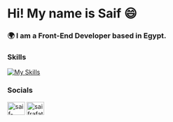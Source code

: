 <h1 align="left">Hi! My name is Saif 😄</h1>
<h3 align="left">🌍 I am a Front-End Developer based in Egypt.</h3>






<h3 align="left">Skills</h3>

[![My Skills](https://skillicons.dev/icons?i=html,css,js,react,redux,git,tailwind,figma&theme=dark)](https://skillicons.dev)

<h3 align="left">Socials</h3>
<p align="left">
<a href="https://linkedin.com/in/saif-rafat" target="_blank" rel="noopener noreferrer"><img align="center" src="https://raw.githubusercontent.com/rahuldkjain/github-profile-readme-generator/master/src/images/icons/Social/linked-in-alt.svg" alt="saif-rafat" height="30" width="40" /></a>
<a href="https://fb.com/saifrafathassan" target="_blank" rel="noopener noreferrer"><img align="center" src="https://raw.githubusercontent.com/rahuldkjain/github-profile-readme-generator/master/src/images/icons/Social/facebook.svg" alt="saifrafathassan" height="30" width="40" /></a>
</p>

